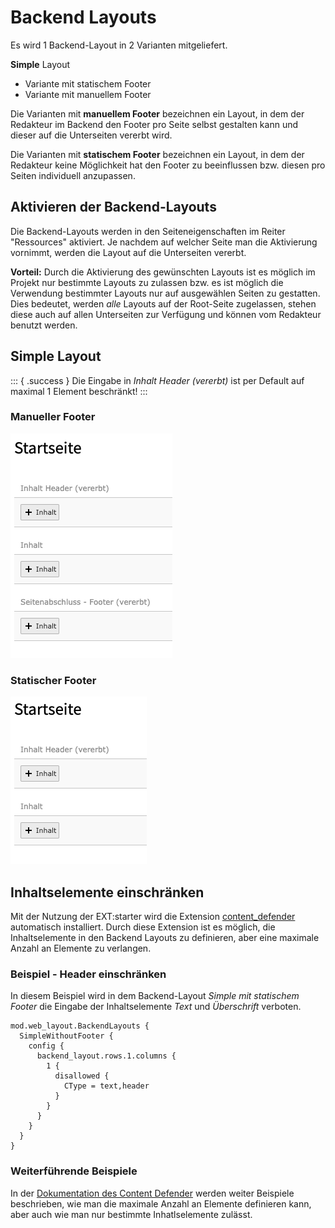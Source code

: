 # Backend Layouts

Es wird 1 Backend-Layout in 2 Varianten mitgeliefert.

**Simple** Layout
* Variante mit statischem Footer
* Variante mit manuellem Footer

Die Varianten mit **manuellem Footer** bezeichnen ein Layout, in dem der Redakteur im Backend den Footer pro Seite selbst
gestalten kann und dieser auf die Unterseiten vererbt wird.

Die Varianten mit **statischem Footer** bezeichnen ein Layout, in dem der Redakteur keine Möglichkeit hat den Footer zu
beeinflussen bzw. diesen pro Seiten individuell anzupassen.


## Aktivieren der Backend-Layouts

Die Backend-Layouts werden in den Seiteneigenschaften im Reiter "Ressources" aktiviert. Je nachdem auf welcher Seite
man die Aktivierung vornimmt, werden die Layout auf die Unterseiten vererbt.

**Vorteil:**
Durch die Aktivierung des gewünschten Layouts ist es möglich im Projekt nur bestimmte Layouts zu zulassen bzw. es ist
möglich die Verwendung bestimmter Layouts nur auf ausgewählen Seiten zu gestatten. Dies bedeutet, werden _alle_ Layouts
auf der Root-Seite zugelassen, stehen diese auch auf allen Unterseiten zur Verfügung und können vom Redakteur benutzt
werden.


## Simple Layout

::: { .success }
Die Eingabe in _Inhalt Header (vererbt)_ ist per Default auf maximal 1 Element beschränkt!
:::

### Manueller Footer

![Simple Layout mit manuellem Footer](../assets/layouts/Simple-With-Footer.png)

### Statischer Footer

![Simple Layout mit statischem Footer](../assets/layouts/Simple-Without-Manuel-Footer.png)

## Inhaltselemente einschränken

Mit der Nutzung der EXT:starter wird die Extension [content_defender](https://extensions.typo3.org/extension/content_defender/)
automatisch installiert. Durch diese Extension ist es möglich, die Inhaltselemente in den Backend Layouts zu definieren,
aber eine maximale Anzahl an Elemente zu verlangen.

### Beispiel - Header einschränken

In diesem Beispiel wird in dem Backend-Layout _Simple mit statischem Footer_ die Eingabe der Inhaltselemente
_Text_ und _Überschrift_ verboten.

```
mod.web_layout.BackendLayouts {
  SimpleWithoutFooter {
    config {
      backend_layout.rows.1.columns {
        1 {
          disallowed {
            CType = text,header
          }
        }
      }
    }
  }
}
```

### Weiterführende Beispiele

In der [Dokumentation des Content Defender](https://docs.typo3.org/typo3cms/extensions/content_defender/stable/) werden
weiter Beispiele beschrieben, wie man die maximale Anzahl an Elemente definieren kann, aber auch wie man nur bestimmte
Inhatlselemente zulässt.
